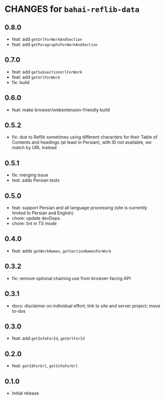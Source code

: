 # CHANGES for `bahai-reflib-data`

## 0.8.0

- feat: add `getUrlForWorkAndSection`
- feat: add `getParagraphsForWorkAndSection`

## 0.7.0

- feat: add `getSubsectionUrlForWork`
- feat: add `getUrlForWork`
- fix: build

## 0.6.0

- feat: make browser/webextension-friendly build

## 0.5.2

- fix: due to Reflib sometimes using different characters for their
  Table of Contents and headings (at least in Persian), with ID not available,
  we match by URL instead

## 0.5.1

- fix: merging issue
- test: adds Persian tests

## 0.5.0

- feat: support Persian and all language processing (site is currently
    limited to Persian and English)
- chore: update devDeps.
- chore: lint in TS mode

## 0.4.0

- feat: adds `getWorkNames`, `getSectionNamesForWork`

## 0.3.2

- fix: remove optional chaining use from browser-facing API

## 0.3.1

- docs: disclaimer on individual effort; link to site and server project;
  move to-dos

## 0.3.0

- feat: add `getInfoForId`, `getUrlForId`

## 0.2.0

- feat: `getIdForUrl`, `getInfoForUrl`

## 0.1.0

- Initial release
